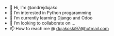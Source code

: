 - 👋 Hi, I’m @andrejdujako
- 👀 I’m interested in Python progaramming
- 🌱 I’m currently learning Django and Odoo
- 💞️ I’m looking to collaborate on ...
- 📫 How to reach me @ dujakoski97@hotmail.com

<!---
andrejdujako/andrejdujako is a ✨ special ✨ repository because its `README.md` (this file) appears on your GitHub profile.
You can click the Preview link to take a look at your changes.
--->
